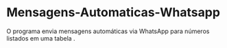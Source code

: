 # Mensagens-Automaticas-Whatsapp
O programa envia mensagens automáticas via WhatsApp para números listados em uma tabela .
